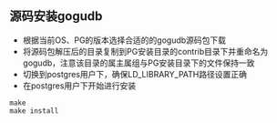 ## 源码安装gogudb
* 根据当前OS、PG的版本选择合适的的gogudb源码包下载
* 将源码包解压后的目录复制到PG安装目录的contrib目录下并重命名为gogudb，注意该目录的属主属组与PG安装目录下的文件保持一致
* 切换到postgres用户下，确保LD_LIBRARY_PATH路径设置正确
* 在postgres用户下开始进行安装
```
make
make install
```
